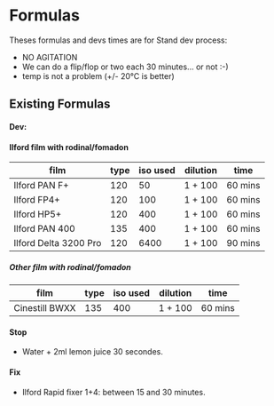 # Formulas

Theses formulas and devs times are for Stand dev process:
  - NO AGITATION
  - We can do a flip/flop or two each 30 minutes... or not :-)
  - temp is not a problem (+/- 20°C is better)

## Existing Formulas

#### Dev:

#### Ilford film with rodinal/fomadon

| film | type | iso used | dilution | time |
|---|---|---|---|---|
| Ilford PAN F+ | 120 | 50 | 1 + 100 | 60 mins |
| Ilford FP4+ | 120 | 100 | 1 + 100 | 60 mins |
| Ilford HP5+ | 120 | 400 | 1 + 100 | 60 mins |
| Ilford PAN 400 | 135 | 400 | 1 + 100 | 60 mins |
| Ilford Delta 3200 Pro | 120 | 6400 | 1 + 100 | 90 mins |

##### Other film with rodinal/fomadon

| film | type | iso used | dilution | time |
|---|---|---|---|---|
| Cinestill BWXX | 135 | 400 | 1 + 100 | 60 mins |

#### Stop

 * Water + 2ml lemon juice 30 secondes.

#### Fix

 * Ilford Rapid fixer 1+4: between 15 and 30 minutes.

